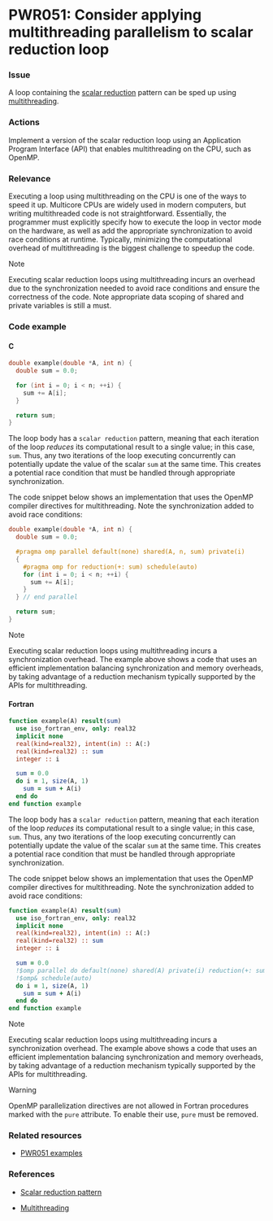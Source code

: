 # PWR051: Consider applying multithreading parallelism to scalar reduction loop

### Issue

A loop containing the
[scalar reduction](../../Glossary/Patterns-for-performance-optimization/Scalar-reduction.md)
pattern can be sped up using [multithreading](../../Glossary/Multithreading.md).

### Actions

Implement a version of the scalar reduction loop using an Application Program
Interface (API) that enables multithreading on the CPU, such as OpenMP.

### Relevance

Executing a loop using multithreading on the CPU is one of the ways to speed it
up. Multicore CPUs are widely used in modern computers, but writing
multithreaded code is not straightforward. Essentially, the programmer must
explicitly specify how to execute the loop in vector mode on the hardware, as
well as add the appropriate synchronization to avoid race conditions at runtime.
Typically, minimizing the computational overhead of multithreading is the
biggest challenge to speedup the code.

> [!NOTE]
> Executing scalar reduction loops using multithreading incurs an overhead due to
> the synchronization needed to avoid race conditions and ensure the correctness
> of the code. Note appropriate data scoping of shared and private variables is
> still a must.

### Code example

#### C

```c
double example(double *A, int n) {
  double sum = 0.0;

  for (int i = 0; i < n; ++i) {
    sum += A[i];
  }

  return sum;
}
```

The loop body has a `scalar reduction` pattern, meaning that each iteration of
the loop *reduces* its computational result to a single value; in this case,
`sum`. Thus, any two iterations of the loop executing concurrently can
potentially update the value of the scalar `sum` at the same time. This creates
a potential race condition that must be handled through appropriate
synchronization.

The code snippet below shows an implementation that uses the OpenMP compiler
directives for multithreading. Note the synchronization added to avoid race
conditions:

```c
double example(double *A, int n) {
  double sum = 0.0;

  #pragma omp parallel default(none) shared(A, n, sum) private(i)
  {
    #pragma omp for reduction(+: sum) schedule(auto)
    for (int i = 0; i < n; ++i) {
      sum += A[i];
    }
  } // end parallel

  return sum;
}
```

> [!NOTE]
> Executing scalar reduction loops using multithreading incurs a synchronization
> overhead. The example above shows a code that uses an efficient implementation
> balancing synchronization and memory overheads, by taking advantage of a
> reduction mechanism typically supported by the APIs for multithreading.

#### Fortran

```fortran
function example(A) result(sum)
  use iso_fortran_env, only: real32
  implicit none
  real(kind=real32), intent(in) :: A(:)
  real(kind=real32) :: sum
  integer :: i

  sum = 0.0
  do i = 1, size(A, 1)
    sum = sum + A(i)
  end do
end function example
```

The loop body has a `scalar reduction` pattern, meaning that each iteration of
the loop *reduces* its computational result to a single value; in this case,
`sum`. Thus, any two iterations of the loop executing concurrently can
potentially update the value of the scalar `sum` at the same time. This creates
a potential race condition that must be handled through appropriate
synchronization.

The code snippet below shows an implementation that uses the OpenMP compiler
directives for multithreading. Note the synchronization added to avoid race
conditions:

```fortran
function example(A) result(sum)
  use iso_fortran_env, only: real32
  implicit none
  real(kind=real32), intent(in) :: A(:)
  real(kind=real32) :: sum
  integer :: i

  sum = 0.0
  !$omp parallel do default(none) shared(A) private(i) reduction(+: sum) &
  !$omp& schedule(auto)
  do i = 1, size(A, 1)
    sum = sum + A(i)
  end do
end function example
```

> [!NOTE]
> Executing scalar reduction loops using multithreading incurs a synchronization
> overhead. The example above shows a code that uses an efficient implementation
> balancing synchronization and memory overheads, by taking advantage of a
> reduction mechanism typically supported by the APIs for multithreading.

>[!WARNING]
> OpenMP parallelization directives are not allowed in Fortran procedures
> marked with the `pure` attribute. To enable their use, `pure` must be
> removed.

### Related resources

* [PWR051 examples](https://github.com/codee-com/open-catalog/tree/main/Checks/PWR051/)

### References

* [Scalar reduction pattern](../../Glossary/Patterns-for-performance-optimization/Scalar-reduction.md)

* [Multithreading](../../Glossary/Multithreading.md)
